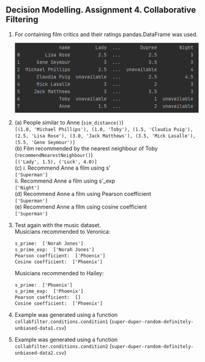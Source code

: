 ## Decision Modelling. Assignment 4. Collaborative Filtering
1. For containing film critics and their ratings pandas.DataFrame was used.  

    ![Ratings DataFrame](ratings_df.png)

2.  (a) People similar to Anne (`sim_distance()`)    
        ```
        [(1.0, 'Michael Phillips'), (1.0, 'Toby'), (1.5, 'Claudia Puig'),
        (2.5, 'Lisa Rose'), (3.0, 'Jack Matthews'), (3.5, 'Mick Lasalle'),
        (5.5, 'Gene Seymour')]  
        ```  
    (b) Film recommended by the nearest neighbour of Toby (`recommendNearestNeighbour()`)  
        `[('Lady', 1.5), ('Luck', 4.0)]`  
    (c) i. Recommend Anne a film using s'  
            `['Superman']`  
        ii. Recommend Anne a film using s'_exp  
            `['Night']`  
    (d) Recommend Anne a film using Pearson coefficient  
        `['Superman']`  
    (e) Recommend Anne a film using cosine coefficient  
        `['Superman']`  
3. Test again with the music dataset.  
    Musicians recommended to Veronica:  
    ```
    s_prime:  ['Norah Jones']  
    s_prime_exp:  ['Norah Jones']  
    Pearson coefficient:  ['Phoenix']  
    Cosine coefficient:  ['Phoenix']  
    ```
    Musicians recommended to Hailey:  
    ```
    s_prime:  ['Phoenix']  
    s_prime_exp:  ['Phoenix']  
    Pearson coefficient:  []  
    Cosine coefficient:  ['Phoenix']  
    ```
4. Example was generated using a function `collabfilter.conditions.condition1` (`super-duper-random-definitely-unbiased-data1.csv`)  
5. Example was generated using a function `collabfilter.conditions.condition2` (`super-duper-random-definitely-unbiased-data2.csv`)
